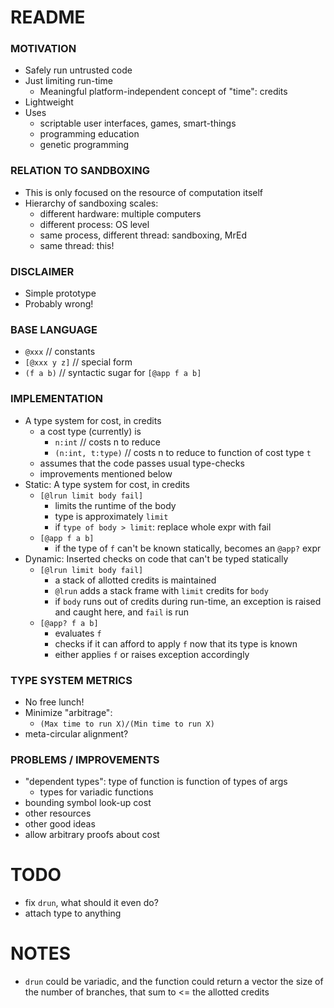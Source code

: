 # README #

### MOTIVATION ###
* Safely run untrusted code
* Just limiting run-time
    - Meaningful platform-independent concept of "time": credits
* Lightweight
* Uses
    - scriptable user interfaces, games, smart-things
    - programming education
    - genetic programming

### RELATION TO SANDBOXING ###
* This is only focused on the resource of computation itself
* Hierarchy of sandboxing scales:
    - different hardware: multiple computers
    - different process: OS level
    - same process, different thread: sandboxing, MrEd
    - same thread: this!

### DISCLAIMER ###
* Simple prototype
* Probably wrong!

### BASE LANGUAGE ###
* `@xxx` // constants
* `[@xxx y z]` // special form
* `(f a b)` // syntactic sugar for `[@app f a b]`

### IMPLEMENTATION ###
* A type system for cost, in credits
    - a cost type (currently) is
        + `n:int` // costs n to reduce
        + `(n:int, t:type)` // costs n to reduce to function of cost type `t`
    - assumes that the code passes usual type-checks
    - improvements mentioned below  
* Static: A type system for cost, in credits
    - `[@lrun limit body fail]` 
        + limits the runtime of the body 
        + type is approximately `limit`
        + if `type of body > limit`: replace whole expr with fail
    - `[@app f a b]`
        + if the type of `f` can't be known statically, becomes an `@app?` expr
* Dynamic: Inserted checks on code that can't be typed statically
    - `[@lrun limit body fail]`
        + a stack of allotted credits is maintained
        + `@lrun` adds a stack frame with `limit` credits for `body`
        + if `body` runs out of credits during run-time, an exception is raised and caught here, and `fail` is run
    - `[@app? f a b]`
        + evaluates `f`
        + checks if it can afford to apply `f` now that its type is known
        + either applies `f` or raises exception accordingly

### TYPE SYSTEM METRICS ###
* No free lunch!
* Minimize "arbitrage": 
    - `(Max time to run X)/(Min time to run X)`
* meta-circular alignment?

### PROBLEMS / IMPROVEMENTS ###
* "dependent types": type of function is function of types of args
    - types for variadic functions
* bounding symbol look-up cost
* other resources
* other good ideas
* allow arbitrary proofs about cost



# TODO #

* fix `drun`, what should it even do?
* attach type to anything


# NOTES #
* `drun` could be variadic, and the function could return a vector the size of the number of branches, that sum to <= the allotted credits



















